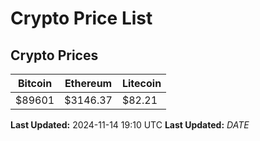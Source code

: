 # Crypto Price List

## Crypto Prices
| Bitcoin | Ethereum | Litecoin |
| ------- | -------- | -------- |
| $89601 | $3146.37 | $82.21 |
**Last Updated:** 2024-11-14 19:10 UTC
**Last Updated:** $DATE$
